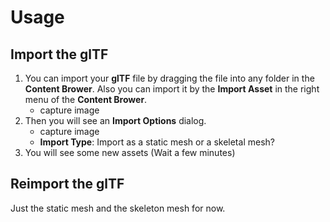 # Usage

## Import the glTF

1. You can import your **glTF** file by dragging the file into any folder in the **Content Brower**. Also you can import it by the **Import Asset** in the right menu of the **Content Brower**.
    * capture image
1. Then you will see an **Import Options** dialog.
    * capture image
    * **Import Type**: Import as a static mesh or a skeletal mesh?
1. You will see some new assets (Wait a few minutes)

## Reimport the glTF

Just the static mesh and the skeleton mesh for now.
